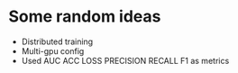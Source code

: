 # Some random ideas
- Distributed training
- Multi-gpu config
- Used AUC ACC LOSS PRECISION RECALL F1 as metrics
